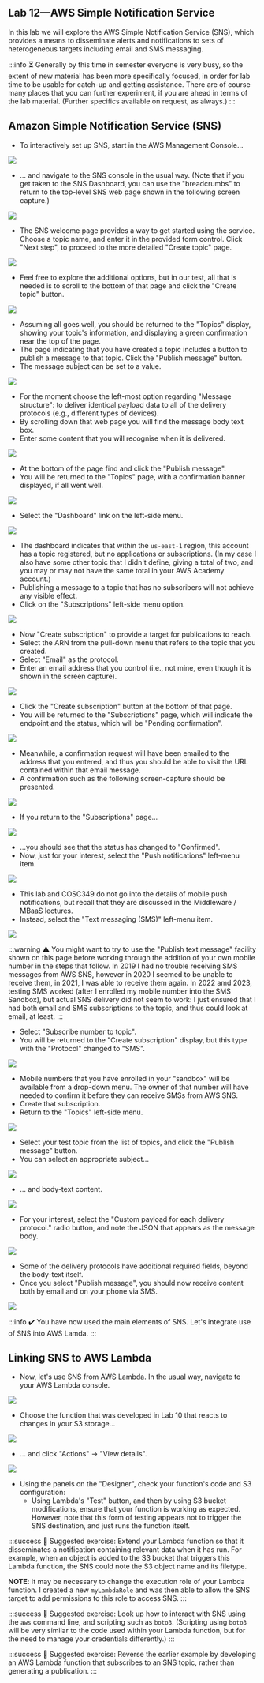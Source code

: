 ## Lab 12—AWS Simple Notification Service
<!-- Screen captures of 950x800 -->

[Lab 11]: /aPDgQ1qBRvm_4g71edc4DA

In this lab we will explore the AWS Simple Notification Service (SNS), which provides a means to disseminate alerts and notifications to sets of heterogeneous targets including email and SMS messaging.

:::info
:hourglass_flowing_sand: 
Generally by this time in semester everyone is very busy, so the extent of new material has been more specifically focused, in order for lab time to be usable for catch-up and getting assistance. There are of course many places that you can further experiment, if you are ahead in terms of the lab material. (Further specifics available on request, as always.)
:::

## Amazon Simple Notification Service (SNS)

- To interactively set up SNS, start in the AWS Management Console...

![](https://hackmd.io/_uploads/SkRNqBKl6.png)

- ... and navigate to the SNS console in the usual way. (Note that if you get taken to the SNS Dashboard, you can use the "breadcrumbs" to return to the top-level SNS web page shown in the following screen capture.)

![](https://hackmd.io/_uploads/Bkrj9Btea.png)

- The SNS welcome page provides a way to get started using the service. Choose a topic name, and enter it in the provided form control. Click "Next step", to proceed to the more detailed "Create topic" page.

![](https://hackmd.io/_uploads/H1wxjSFx6.png)

- Feel free to explore the additional options, but in our test, all that is needed is to scroll to the bottom of that page and click the "Create topic" button.

![](https://hackmd.io/_uploads/SkkGsBtgT.png)

- Assuming all goes well, you should be returned to the "Topics" display, showing your topic's information, and displaying a green confirmation near the top of the page.
- The page indicating that you have created a topic includes a button to publish a message to that topic. Click the "Publish message" button.
- The message subject can be set to a value.

![](https://hackmd.io/_uploads/r1smjHFxp.png)

- For the moment choose the left-most option regarding "Message structure": to deliver identical payload data to all of the delivery protocols (e.g., different types of devices).
- By scrolling down that web page you will find the message body text box.
- Enter some content that you will recognise when it is delivered.

![](https://hackmd.io/_uploads/Sy3LiStxp.png)

- At the bottom of the page find and click the "Publish message".
- You will be returned to the "Topics" page, with a confirmation banner displayed, if all went well.

![](https://hackmd.io/_uploads/HJbOsHFla.png)

- Select the "Dashboard" link on the left-side menu.

![](https://hackmd.io/_uploads/H1rsiBFl6.png)

- The dashboard indicates that within the `us-east-1` region, this account has a topic registered, but no applications or subscriptions. (In my case I also have some other topic that I didn't define, giving a total of two, and you may or may not have the same total in your AWS Academy account.)
- Publishing a message to a topic that has no subscribers will not achieve any visible effect.
- Click on the "Subscriptions" left-side menu option.

![](https://hackmd.io/_uploads/H1qknSFxp.png)

- Now "Create subscription" to provide a target for publications to reach.
- Select the ARN from the pull-down menu that refers to the topic that you created.
- Select "Email" as the protocol.
- Enter an email address that you control (i.e., not mine, even though it is shown in the screen capture).

![](https://hackmd.io/_uploads/S1fzhHFl6.png)

- Click the "Create subscription" button at the bottom of that page.
- You will be returned to the "Subscriptions" page, which will indicate the endpoint and the status, which will be "Pending confirmation".

![](https://hackmd.io/_uploads/SkpX2BKl6.png)

- Meanwhile, a confirmation request will have been emailed to the address that you entered, and thus you should be able to visit the URL contained within that email message.
- A confirmation such as the following screen-capture should be presented.

![](https://hackmd.io/_uploads/BJ5q2BYxa.png)

- If you return to the "Subscriptions" page...

![](https://hackmd.io/_uploads/B1fhhHYga.png)

- ...you should see that the status has changed to "Confirmed".
- Now, just for your interest, select the "Push notifications" left-menu item.

![](https://hackmd.io/_uploads/r1Hp2Btxa.png)

- This lab and COSC349 do not go into the details of mobile push notifications, but recall that they are discussed in the Middleware / MBaaS lectures.
- Instead, select the "Text messaging (SMS)" left-menu item.

![](https://hackmd.io/_uploads/BJUe6Htl6.png)

:::warning
:warning:  You might want to try to use the "Publish text message" facility shown on this page before working through the addition of your own mobile number in the steps that follow. In 2019 I had no trouble receiving SMS messages from AWS SNS, however in 2020 I seemed to be unable to receive them, in 2021, I was able to receive them again. In 2022 amd 2023, testing SMS worked (after I enrolled my mobile number into the SMS Sandbox), but actual SNS delivery did not seem to work: I just ensured that I had both email and SMS subscriptions to the topic, and thus could look at email, at least.
:::

- Select "Subscribe number to topic".
- You will be returned to the "Create subscription" display, but this type with the "Protocol" changed to "SMS".

![](https://hackmd.io/_uploads/SywMRBFla.png)

- Mobile numbers that you have enrolled in your "sandbox" will be available from a drop-down menu. The owner of that number will have needed to confirm it before they can receive SMSs from AWS SNS.
- Create that subscription.
- Return to the "Topics" left-side menu.

![](https://hackmd.io/_uploads/ryLH0rtlp.png)

- Select your test topic from the list of topics, and click the "Publish message" button.
- You can select an appropriate subject...

![](https://hackmd.io/_uploads/r1GDRSYea.png)

- ... and body-text content.

![](https://hackmd.io/_uploads/HJ4YCBFla.png)

- For your interest, select the "Custom payload for each delivery protocol." radio button, and note the JSON that appears as the message body.

![](https://hackmd.io/_uploads/By8cCBYx6.png)

- Some of the delivery protocols have additional required fields, beyond the body-text itself.
- Once you select "Publish message", you should now receive content both by email and on your phone via SMS.

![](https://hackmd.io/_uploads/BJ120Htl6.png)


:::info
:heavy_check_mark: 
You have now used the main elements of SNS. Let's integrate use of SNS into AWS Lamda.
:::

## Linking SNS to AWS Lambda

- Now, let's use SNS from AWS Lambda. In the usual way, navigate to your AWS Lambda console.

![](https://hackmd.io/_uploads/H1JPy8Kxp.png)

- Choose the function that was developed in Lab 10 that reacts to changes in your S3 storage...

![](https://hackmd.io/_uploads/BJscJLFla.png)

- ... and click "Actions" -> "View details".

![](https://hackmd.io/_uploads/S1AjkUYx6.png)

- Using the panels on the "Designer", check your function's code and S3 configuration:
    - Using Lambda's "Test" button, and then by using S3 bucket modifications, ensure that your function is working as expected. However, note that this form of testing appears not to trigger the SNS destination, and just runs the function itself.

:::success
:pencil: 
Suggested exercise: Extend your Lambda function so that it disseminates a notification containing relevant data when it has run. For example, when an object is added to the S3 bucket that triggers this Lambda function, the SNS could note the S3 object name and its filetype.

**NOTE**: It may be necessary to change the execution role of your Lambda function. I created a new `myLambdaRole` and was then able to allow the SNS target to add permissions to this role to access SNS.
:::

:::success
:pencil: 
Suggested exercise: Look up how to interact with SNS using the `aws` command line, and scripting such as `boto3`. (Scripting using `boto3` will be very similar to the code used within your Lambda function, but for the need to manage your credentials differently.)
:::

:::success
:pencil: 
Suggested exercise: Reverse the earlier example by developing an AWS Lambda function that subscribes to an SNS topic, rather than generating a publication.
:::